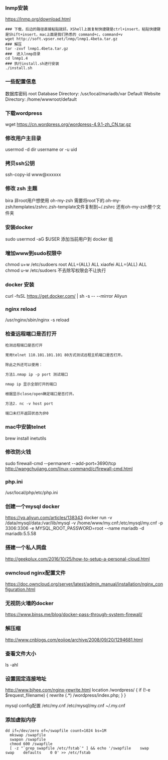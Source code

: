 ### lnmp安装

<https://lnmp.org/download.html>
```
### 下载，后边的路径直接粘贴就好。XShell上面复制快捷键是ctrl+insert，粘贴快捷键是Shift+insert，mac上面是我们熟悉的 command+c，command+v
wget http://soft.vpser.net/lnmp/lnmp1.4beta.tar.gz
### 解压
tar -zxvf lnmp1.4beta.tar.gz
###  进入lnmp目录
cd lnmp1.4
### 执行install.sh进行安装
./install.sh
```
### 一些配置信息
数据库密码 root
Database Directory: /usr/local/mariadb/var
Default Website Directory: /home/wwwroot/default

### 下载wordpress
wget https://cn.wordpress.org/wordpress-4.9.1-zh_CN.tar.gz

### 修改用户主目录
usermod -d dir username or -u uid

### 拷贝ssh公钥
ssh-copy-id www@xxxxxx

### 修改 zsh 主题
bira 非root用户想使用 oh-my-zsh 需要将root下的.oh-my-zsh/templates/zshrc.zsh-template文件复制到~/.zshrc 还有oh-my-zsh整个文件夹

### 安装docker
sudo usermod -aG $USER 添加当前用户到 docker 组

### 增加www到sudo权限中
chmod u+w /etc/sudoers
root    ALL=(ALL)       ALL
xiaofei ALL=(ALL)       ALL           
chmod u-w /etc/sudoers 不去除写权限会不让执行
### docker 安装
curl -fsSL https://get.docker.com/ | sh -s -- --mirror Aliyun

### nginx reload
/usr/nginx/sbin/nginx -s reload
### 检查远程端口是否打开
```
检测远程端口是否打开
 
常用telnet 110.101.101.101 80方式测试远程主机端口是否打开。
 
除此之外还可以使用：
 
方法1.nmap ip -p port 测试端口
 
nmap ip 显示全部打开的端口
 
根据显示close/open确定端口是否打开。
 
方法2. nc -v host port
 
端口未打开返回状态为非0

```

### mac中安装telnet
brew install inetutils

### 修改防火钱
sudo firewall-cmd --permanent --add-port=3690/tcp 
http://wangchujiang.com/linux-command/c/firewall-cmd.html

### php.ini
/usr/local/php/etc/php.ini

### 创建一个mysql docker
https://yq.aliyun.com/articles/138343
docker run -v /data/mysql/data:/var/lib/mysql -v /home/www/my.cnf:/etc/mysql/my.cnf  -p 3306:3306 -e MYSQL_ROOT_PASSWORD=root --name mariadb -d mariadb:5.5.58
### 搭建一个私人网盘
http://geekplux.com/2016/10/25/how-to-setup-a-personal-cloud.html
### owncloud nginx配置文件
https://doc.owncloud.org/server/latest/admin_manual/installation/nginx_configuration.html
### 无视防火墙的docker
https://www.binss.me/blog/docker-pass-through-system-firewall/
### 解压缩
http://www.cnblogs.com/eoiioe/archive/2008/09/20/1294681.html
### 查看文件大小
ls -ahl
### 设置固定连接地址
http://www.bjhee.com/nginx-rewrite.html
location /wordpress/ {
    if (!-e $request_filename) {
        rewrite (.*) /wordpress/index.php;
    }
}


mysql config配置
/etc/my.cnf /etc/mysql/my.cnf ~/.my.cnf


### 添加虚拟内存

```
dd if=/dev/zero of=/swapfile count=1024 bs=1M
  mkswap /swapfile
  swapon /swapfile
  chmod 600 /swapfile
  [ -z "`grep swapfile /etc/fstab`" ] && echo '/swapfile    swap    swap    defaults    0 0' >> /etc/fstab
```

